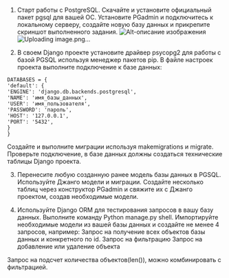 1) Старт работы с PostgreSQL. Скачайте и установите официальный пакет pgsql для
вашей ОС. Установите PGadmin и подключитесь к локальному серверу, создайте новую
базу данных и прикрепите скриншот выполненного задания.
![Alt-описание изображения](/путь/к/изображению)
![Uploading image.png…]()


3) В своем Django проекте установите драйвер psycopg2 для работы с базой PGSQL
используя менеджер пакетов pip. В файле настроек проекта выполните подключение к
базе данных:
````
DATABASES = {
'default': {
'ENGINE': 'django.db.backends.postgresql',
'NAME': 'имя_базы_данных',
'USER': 'имя_пользователя',
'PASSWORD': 'пароль',
'HOST': '127.0.0.1',
'PORT': '5432',
}
}
````

Создайте и выполните миграции используя makemigrations и migrate. Проверьте
подключение, в базе данных должны создаться технические таблицы Django проекта.

3) Перенесите любую созданную ранее модель базы данных в PGSQL. Используйте
Джанго модели и миграции. Создайте несколько таблиц через конструктор PGadmin и
свяжите их с Джанго проектом, создав необходимые модели.

4) Используйте Django ORM для тестирования запросов в вашу базу данных.
Выполните команду Python manage.py shell. Импортируйте необходимые модели из вашей
базы данных и создайте не менее 4 запросов, например:
Запрос на получение всех объектов базы данных и конкретного по id.
Запрос на фильтрацию
Запрос на добавление или удаление объекта

Запрос на подсчет количества объектов(len()), можно комбинировать с
фильтрацией.
